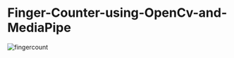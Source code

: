 # Finger-Counter-using-OpenCv-and-MediaPipe

![fingercount](https://user-images.githubusercontent.com/75988493/148069822-08763861-9774-4c29-8d48-68307fbde802.jpeg)
